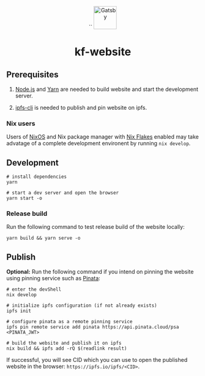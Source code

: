 <p align="center">``
  <a href="https://www.gatsbyjs.com/?utm_source=starter&utm_medium=readme&utm_campaign=minimal-starter">
    <img alt="Gatsby" src="https://www.gatsbyjs.com/Gatsby-Monogram.svg" width="60" />
  </a>
</p>
<h1 align="center">
  kf-website
</h1>

## Prerequisites

1. [Node.js](https://nodejs.org/) and [Yarn](https://yarnpkg.com/) are needed to build website and start the development server.

2. [ipfs-cli](https://docs.ipfs.io/how-to/command-line-quick-start/) is needed to publish and pin website on ipfs.

### Nix users

Users of [NixOS](https://nixos.org/) and Nix package manager with [Nix Flakes](https://nixos.wiki/wiki/Flakes) enabled may take advatage of a complete development environent by running `nix develop`.

## Development

```shell
# install dependencies
yarn

# start a dev server and open the browser
yarn start -o
```

### Release build

Run the following command to test release build of the website locally:

``` shell
yarn build && yarn serve -o

```
## Publish

**Optional:** Run the following command if you intend on pinning the website using pinning service such as [Pinata](https://pinata.cloud/): 

```shell
# enter the devShell
nix develop

# initialize ipfs configuration (if not already exists)
ipfs init

# configure pinata as a remote pinning service
ipfs pin remote service add pinata https://api.pinata.cloud/psa <PINATA_JWT>

# build the website and publish it on ipfs
nix build && ipfs add -rQ $(readlink result)
```

If successful, you will see CID which you can use to open the published website in the browser: `https://ipfs.io/ipfs/<CID>`.

